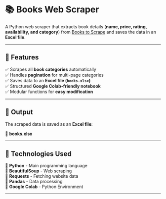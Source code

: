 # 📚 Books Web Scraper

A Python web scraper that extracts book details (**name, price, rating, availability, and category**) from [Books to Scrape](https://books.toscrape.com/) and saves the data in an **Excel file**.

---

## 🚀 Features

✅ Scrapes all **book categories** automatically  
✅ Handles **pagination** for multi-page categories  
✅ Saves data to an **Excel file (`books.xlsx`)**  
✅ Structured **Google Colab-friendly notebook**  
✅ Modular functions for **easy modification**  

---

## 📝 Output

The scraped data is saved as an **Excel file**:  

📁 **books.xlsx**

---

## 🤖 Technologies Used

🔹 **Python** - Main programming language  
🔹 **BeautifulSoup** - Web scraping  
🔹 **Requests** - Fetching website data  
🔹 **Pandas** - Data processing  
🔹 **Google Colab** - Python Environment  

---



